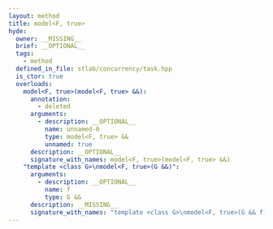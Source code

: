 ```yaml
---
layout: method
title: model<F, true>
hyde:
  owner: __MISSING__
  brief: __OPTIONAL__
  tags:
    - method
  defined_in_file: stlab/concurrency/task.hpp
  is_ctor: true
  overloads:
    model<F, true>(model<F, true> &&):
      annotation:
        - deleted
      arguments:
        - description: __OPTIONAL__
          name: unnamed-0
          type: model<F, true> &&
          unnamed: true
      description: __OPTIONAL__
      signature_with_names: model<F, true>(model<F, true> &&)
    "template <class G>\nmodel<F, true>(G &&)":
      arguments:
        - description: __OPTIONAL__
          name: f
          type: G &&
      description: __MISSING__
      signature_with_names: "template <class G>\nmodel<F, true>(G && f)"
---
```

